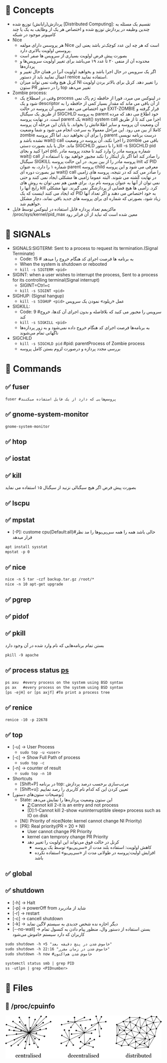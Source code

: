 # 📍️ Concepts

* پردازش(رایانش) توزیع شده [Distributed Computing]: تقسیم یک مسئله به چندین وظیفه در پردازش توزیع شده و اختصاص هر یک از وظایف به یک یا چند کامپیوتر موجود در شبکه
* Nice
    * هر پروسس دارای مولفه Nice است که هر چه این عدد کوچک‌تر باشد یعنی این پروسس اولویت بالاتری دارد.
    * بصورت پیش فرض اولویت بسیاری از سرویس ها صفر است
    * محدوده آن از منفی ۲۰ تا عدد ۱۹ می‌باشد برای تغییر اولویت سرویس‌ها و پردازه‌ها
    * اگر یک سرویس در حال اجرا باشد و بخواهید اولویت آنرا در همان حال تغییر و اعمال نمایید باید از دستور renice استفاده نمایید.
    * کرنل هیچ وقت نمی تواند میزان NI را تغییر دهد. کرنل برای بالاتر بردن اولویت ستون PR را در دستور top تغییر می‌دهد
* Zombie process:
    * وقتی در اصطلاح یک process در لینوکس می میرد، فورا از حافظه رَم پاک نمی شود و یک descriptor از آن باقی می ماند که مقدار بسیار کمی از حافظه را به خود اختصاص می دهد. سپس آن پروسه در حالت EXIT-ZOMBIE قرار گرفته و از طریق یک سیگنال SIGCHLD به پروسه parent خود اطلاع می دهد که مرده است. در نهایت پروسه parent یک wait() system call اجرا می کند تا از
      طریق آن وضعیت آن پروسه و سایر اطلاعاتش را بخواند. با پایان این مرحله آن پروسه کاملا از بین می رود. این مراحل معمولا به سرعت انجام می شود و شما وضعیت zombie را برای آن نخواهید دید. اما اگر پروسه parent درست برنامه نویسی نشده باشد و wait() call را اجرا نکند، آن پروسه در وضعیت zombie باقی می ماند. حال یا باید بصورت دستی SIGCHLD را با دستور kill
      -s SIGCHLD pid اجرا کنید و بجای pid، شماره پروسه مادر را وارد کنید تا مجدد پروسه مادر wait() call را صادر کند اما اگر باز اینکار را نکند مجبور خواهید بود با استفاده از سیگنال SIGKILL پروسه مادر را از بین ببرید. در این حالت پروسه init که PID شماره ۱ را دارد، به عنوان parent پروسه child معرفی می شود و این پروسه نیز بصورت دوره ای wait() call را
      صادر می کند که در نتیجه، پروسه های زامبی در نهایت کُشته می شوند. البته عموما زامبی ها مشکلی ایجاد نمی کنند و حتی نمی توان از آنها به عنوان پروسه نام برد. برای همین هم نمی توان به روش های رایج آنها را kill کرد. زامبی ها هیچ فضایی از پردازشگر نمی گیرند. تنها مشکلی که ایجاد می کنند اینست که یک PID به خود اختصاص می دهند و اگر تعداد آنها زیاد شود،
      بصورتی که شماره ای برای پروسه های جدید باقی نماند، دچار مشکل خواهیم شد.
* ماکزیمم تعداد پردازه قابل استفاده در لینوکس توسط فایل /proc/sys/kernel/pid_max معین شده است که نباید از آن فراتر رود

# 📍️ SIGNALs

* SIGNALS:SIGTERM: Sent to a process to request its termination.(Signal Terminate)
    * Code: 15 # به برنامه ها فرصت اجرای کد هنگام خروج را میدهد
    * When the system is shutdown or rebooted
    * `kill -s SIGTERM <pid>`
* SIGINT: when a user wishes to interrupt the process, Sent to a process for its controlling terminal(Signal interrupt)
    * SIGINT=Ctrl+c
    * `kill -s SIGINT <pid>`
* SIGHUP: (Signal hangup)
    * `kill -s SIGHUP <pid>` عمل «ریلود» نمودن یک سرویس
* SIGKILL:
    * Code: 9 #سرویس را مجبور می کنید که بلافاصله و بدون اجرای آن کدها، خروج کند
    * `kill -s SIGKILL <pid>`
    * به برنامه‌ها فرصت اجرای کد هنگام خروج داده نمی‌شود و به زور پردازه‌ها ناگهانی تمام می‌شوند
* SIGCHLD
    * `kill -s SIGCHLD pid` #pid: parentProcess of Zombie process
    * بررسی مجدد پردازه و درصورت لزوم بستن کامل پروسه

# 📍️ Commands

## ✅️ fuser

```shell
fuser #پروسس‌هایی که دارد از یک فایل استفاده میکنند

```

## ✅️ gnome-system-monitor

```shell
gnome-system-monitor
```

## ✅️ htop

## ✅️ iostat

## ✅️ kill

بصورت پیش فرض اگر هیچ سیگنالی نزنید از سیگنال ۱۵ استفاده می نماید

## ✅️ lscpu

## ✅️ mpstat

* [-P]: custome cpu(Default:all)#خالی باشد همه را همه سی‌پی‌یو‌ها را مد نظر قرار میدهد

```shell
apt install sysstat
mpstat -p 0 
```

## ✅️ nice

```shell
nice -n 5 tar -czf backup.tar.gz /root/*
nice -n 10 apt-get upgrade

```

## ✅️ pgrep

## ✅️ pidof

## ✅️ pkill

بستن تمام برنامه‌هایی که نام وارد شده در آن وجود دارد

```shell
pkill -9 apache
```

## ✅️ process status [ps](https://parsdev.com/blog/linux-ps-aux-command)

```shell
ps axu  #every process on the system using BSD syntax 
ps ax   #every process on the system using BSD syntax
[ps -ejH] or [ps axjf] #To print a process tree
```

## ✅️ renice

```shell
renice -10 -p 22678
```

## ✅️ top

* [-u] → User Process
    * `sudo top -u <user>`
* [-c] → Show Full Path of process
    * `sudo top -c`
* [-n] → counter of result
    * `sudo top -n 10`
* Shortcuts
    * [Shift+P] در برنامه top: مرتب‌سازی برحسب درصد پردازش
    * [Shift+u]: تعیین کردن این که کدام نام کاربری را رصد نماییم
* [توضیحات ستون‌های دستور]
    * State: این ستون وضعیت پردازه‌ها را نمایش می‌دهد
        * [Z](Zombie):Cannot kill 2-it is an entry and not process
        * [D]:1-Cannot kill 2-show «uninterruptible sleep» process such as IO on disk
    * [NI]: Priority of nice(Note: kernel cannot change NI Priority)
    * [PR]: Real priority(PR = 20 + NI)
        * User cannot change PR Priority
        * kernel can temprory change PR Priority
        * کرنل در حالت فوق می‌تواند این اولویت را تغییر دهد
            * کاهش اولویت: استفاده بلند مدت از «سی‌پی‌یو» توسط یک پروسه
            * افزایش اولیت:پروسه در طولانی مدت از «سی‌پی‌یو» استفاده نکرده باشد

## ✅️ global

## ✅️ shutdown

* [-h] → Halt
* [-p] → powerOff from شاید از مادربرد
* [-r] → restart
* [-c] → cancell shutdown
* [-k] → دیگر اجازه نده شخص جدیدی به سیستم لاگین نماید
* [--no-wall] → بستن استفاده از دستور وال، منظور پیام دادن به کنسول تمام کاربران که دارد سیستم خاموش می‌شود

```shell
sudo shutdown -h +5 "خاموش شدن در پنچ دقیقه بعد"
sudo shutdown -h 22:16 "خاموش شدن در زمان مقرر"
sudo shutdown -h now #خاموش شدن هم‌اکنون
```

```shell
systemctl status smb | grep PID
ss -utlpn | grep <PIDnumber>
```

# 📍️ Files

## 📁️ /proc/cpuinfo

![DistributePic.png](./_srcFiles/Images/DistributePic.png "DistributePic.png")